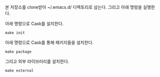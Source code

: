 본 저장소를 clone받아 ~/.emacs.d/ 디렉토리로 삼는다. 그리고 아래 명령을 실행한다.

아래 명령으로 Cask를 설치한다.

```
make init
```

아래 명령으로 Cask를 통해 패키지들을 설치한다.

```
make package
```

그리고 외부 라이브러리를 설치한다.

```
make external
```
